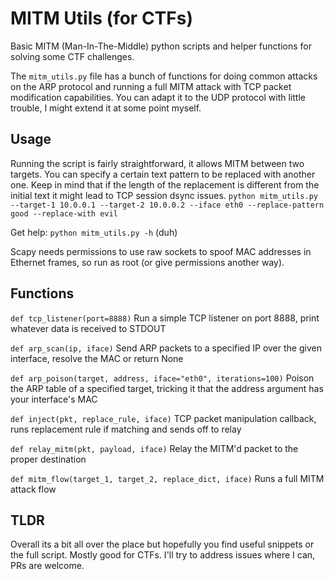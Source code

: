 # MITM Utils (for CTFs)
Basic MITM (Man-In-The-Middle) python scripts and helper functions for solving some CTF challenges.

The `mitm_utils.py` file has a bunch of functions for doing common attacks on the ARP protocol and running a full MITM attack with TCP packet modification capabilities. You can adapt it to the UDP protocol with little trouble, I might extend it at some point myself.

## Usage
Running the script is fairly straightforward, it allows MITM between two targets. You can specify a certain text pattern to be replaced with another one. Keep in mind that if the length of the replacement is different from the initial text it might lead to TCP session dsync issues.
`python mitm_utils.py --target-1 10.0.0.1 --target-2 10.0.0.2 --iface eth0 --replace-pattern good --replace-with evil`

Get help: `python mitm_utils.py -h` (duh)

Scapy needs permissions to use raw sockets to spoof MAC addresses in Ethernet frames, so run as root (or give permissions another way). 

## Functions
`def tcp_listener(port=8888)`
Run a simple TCP listener on port 8888, print whatever data is received to STDOUT

`def arp_scan(ip, iface)`
Send ARP packets to a specified IP over the given interface, resolve the MAC or return None

`def arp_poison(target, address, iface="eth0", iterations=100)`
Poison the ARP table of a specified target, tricking it that the address argument has your interface's MAC

`def inject(pkt, replace_rule, iface)`
TCP packet manipulation callback, runs replacement rule if matching and sends off to relay

`def relay_mitm(pkt, payload, iface)`
Relay the MITM'd packet to the proper destination

`def mitm_flow(target_1, target_2, replace_dict, iface)`
Runs a full MITM attack flow

## TLDR
Overall its a bit all over the place but hopefully you find useful snippets or the full script. Mostly good for CTFs. I'll try to address issues where I can, PRs are welcome.

